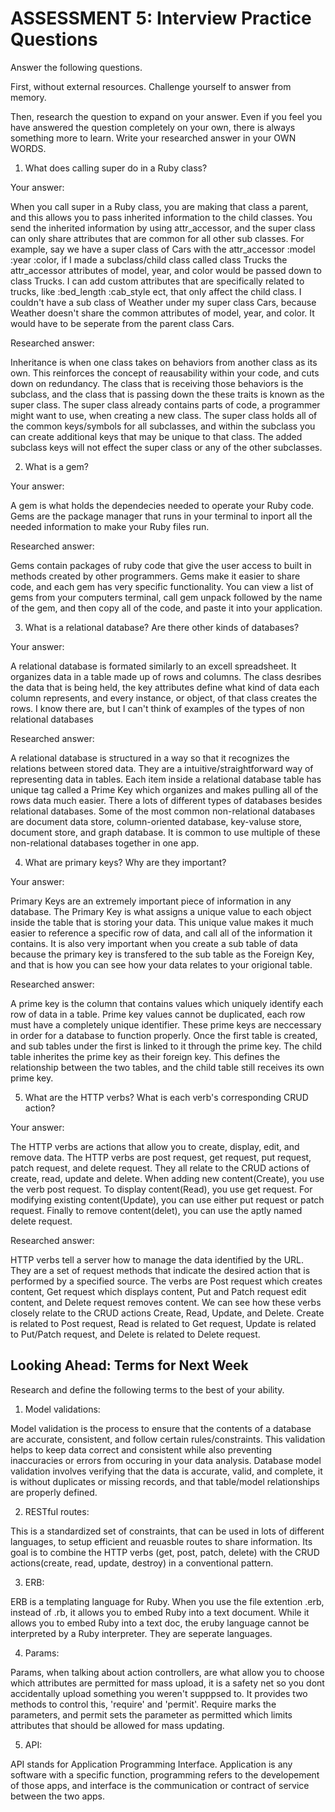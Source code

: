 # ASSESSMENT 5: Interview Practice Questions

Answer the following questions.

First, without external resources. Challenge yourself to answer from memory.

Then, research the question to expand on your answer. Even if you feel you have answered the question completely on your own, there is always something more to learn. Write your researched answer in your OWN WORDS.

1. What does calling super do in a Ruby class?

Your answer:

When you call super in a Ruby class, you are making that class a parent, and this allows you to pass inherited information to the child classes. You send the inherited information by using attr_accessor, and the super class can only share attributes that are common for all other sub classes. For example, say we have a super class of Cars with the attr_accessor :model :year :color, if I made a subclass/child class called class Trucks the attr_accessor attributes of model, year, and color would be passed down to class Trucks. I can add custom attributes that are specifically related to trucks, like :bed_length :cab_style ect, that only affect the child class. I couldn't have a sub class of Weather under my super class Cars, because Weather doesn't share the common attributes of model, year, and color. It would have to be seperate from the parent class Cars.

Researched answer:

Inheritance is when one class takes on behaviors from another class as its own. This reinforces the concept of reausability within your code, and cuts down on redundancy. The class that is receiving those behaviors is the subclass, and the class that is passing down the these traits is known as the super class. The super class already contains parts of code, a programmer might want to use, when creating a new class. The super class holds all of the common keys/symbols for all subclasses, and within the subclass you can create additional keys that may be unique to that class. The added subclass keys will not effect the super class or any of the other subclasses. 

2. What is a gem?

Your answer:

A gem is what holds the dependecies needed to operate your Ruby code. Gems are the package manager that runs in your terminal to inport all the needed information to make your Ruby files run.

Researched answer:

Gems contain packages of ruby code that give the user access to built in methods created by other programmers. Gems make it easier to share code, and each gem has very specific functionality. You can view a list of gems from your computers terminal, call gem unpack followed by the name of the gem, and then copy all of the code, and paste it into your application.

3. What is a relational database? Are there other kinds of databases?

Your answer:

A relational database is formated similarly to an excell spreadsheet. It organizes data in a table made up of rows and columns. The class desribes the data that is being held, the key attributes define what kind of data each column represents, and every instance, or object, of that class creates the rows. I know there are, but I can't think of examples of the types of non relational databases

Researched answer:

A relational database is structured in a way so that it recognizes the relations between stored data. They are a intuitive/straightforward way of representing data in tables. Each item inside a relational database table has unique tag called a Prime Key which organizes and makes pulling all of the rows data much easier. There a lots of different types of databases besides relational databases. Some of the most common non-relational databases are document data store, column-oriented database, key-valuse store, document store, and graph database. It is common to use multiple of these non-relational databases together in one app.

4. What are primary keys? Why are they important?

Your answer:

Primary Keys are an extremely important piece of information in any database. The Primary Key is what assigns a unique value to each object inside the table that is storing your data. This unique value makes it much easier to reference a specific row of data, and call all of the information it contains. It is also very important when you create a sub table of data because the primary key is transfered to the sub table as the Foreign Key, and that is how you can see how your data relates to your origional table.

Researched answer:

A prime key is the column that contains values which uniquely identify each row of data in a table. Prime key values cannot be duplicated, each row must have a completely unique identifier. These prime keys are neccessary in order for a database to function properly. Once the first table is created, and sub tables under the first is linked to it through the prime key. The child table inherites the prime key as their foreign key. This defines the relationship between the two tables, and the child table still receives its own prime key.


5. What are the HTTP verbs? What is each verb's corresponding CRUD action?

Your answer:

The HTTP verbs are actions that allow you to create, display, edit, and remove data. The HTTP verbs are post request, get request, put request, patch request, and delete request. They all relate to the CRUD actions of create, read, update and delete. When adding new content(Create), you use the verb post request. To display content(Read), you use get request. For modifying existing content(Update), you can use either put request or patch request. Finally to remove content(delet), you can use the aptly named delete request.

Researched answer:

HTTP verbs tell a server how to manage the data identified by the URL. They are a set of request methods that indicate the desired action that is performed by a specified source. The verbs are Post request which creates content, Get request which displays content, Put and Patch request edit content, and Delete request removes content. We can see how these verbs closely relate to the CRUD actions Create, Read, Update, and Delete. Create is related to Post request, Read is related to Get request, Update is related to Put/Patch request, and Delete is related to Delete request.

## Looking Ahead: Terms for Next Week

Research and define the following terms to the best of your ability.

1. Model validations:

Model validation is the process to ensure that the contents of a database are accurate, consistent, and follow certain rules/constraints. This validation helps to keep data correct and consistent while also preventing inaccuracies or errors from occuring in your data analysis. Database model validation involves verifying that the data is accurate, valid, and complete, it is without duplicates or missing records, and that table/model relationships are properly defined. 

2. RESTful routes:

This is a standardized set of constraints, that can be used in lots of different languages, to setup efficient and reuasble routes to share information. Its goal is to combine the HTTP verbs (get, post, patch, delete) with the CRUD actions(create, read, update, destroy) in a conventional pattern.

3. ERB:

ERB is a templating language for Ruby. When you use the file extention .erb, instead of .rb, it allows you to embed Ruby into a text document. While it allows you to embed Ruby into a text doc, the eruby language cannot be interpreted by a Ruby interpreter. They are seperate languages.

4. Params:

Params, when talking about action controllers, are what allow you to choose which attributes are permitted for mass upload, it is a safety net so you dont accidentally upload something you weren't supppsed to. It provides two methods to control this, 'require' and 'permit'. Require marks the parameters, and permit sets the parameter as permitted which limits attributes that should be allowed for mass updating.

5. API:

API stands for Application Programming Interface. Application is any software with a specific function, programming refers to the developement of those apps, and interface is the communication or contract of service between the two apps.
